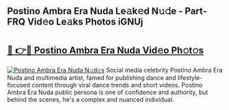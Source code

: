 ## Postino Ambra Era Nuda Le𝚊k𝚎d N𝚞𝚍e - Part-FRQ Vid𝚎o Le𝚊ks Photos iGNUj

# <h2><a href="http://fbfgpy.evod.top/?m=Postino+Ambra+Era+Nuda">🔗 👉🔴 Postino Ambra Era Nuda Vid𝚎o Ph𝚘t𝚘s</a></h2>

[![Postino Ambra Era Nuda N𝚞d𝚎s](https://i.imgur.com/8V9OHl7.gif)](http://fbfgpy.evod.top/?m=Postino+Ambra+Era+Nuda)
Social media celebrity Postino Ambra Era Nuda and multimedia artist, famed for publishing dance and lifestyle-focused content through viral dance trends and short videos. Postino Ambra Era Nuda public persona is one of confidence and authority, but behind the scenes, he's a complex and nuanced individual. 
